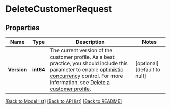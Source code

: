 # DeleteCustomerRequest

## Properties

 Name        | Type      | Description                                                                                                                                                                                                                                                                                                                                                                                              | Notes                        
-------------|-----------|----------------------------------------------------------------------------------------------------------------------------------------------------------------------------------------------------------------------------------------------------------------------------------------------------------------------------------------------------------------------------------------------------------|------------------------------
 **Version** | **int64** | The current version of the customer profile.  As a best practice, you should include this parameter to enable [optimistic concurrency](https://developer.squareup.com/docs/build-basics/common-api-patterns/optimistic-concurrency) control.  For more information, see [Delete a customer profile](https://developer.squareup.com/docs/customers-api/use-the-api/keep-records#delete-customer-profile). | [optional] [default to null] 

[[Back to Model list]](../README.md#documentation-for-models) [[Back to API list]](../README.md#documentation-for-api-endpoints) [[Back to README]](../README.md)


